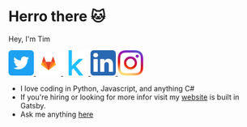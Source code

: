 # Herro there 🐱
Hey, I'm Tim

<a href="https://twitter.com/thecompanydream"> 
    <img width="50px" src="https://raw.githubusercontent.com/theCompanyDream/theCompanyDream/master/imgs/twitter.png" />
</a>

<a href="https://gitlab.com/theCompanyDream"> 
    <img width="50px" src="https://raw.githubusercontent.com/theCompanyDream/theCompanyDream/master/imgs/gitlab.png" />
</a>

<a href="https://raw.githubusercontent.com/theCompanyDream/theCompanyDream/master/imgs/kaggle.svg"> 
    <img width="50px" src="https://raw.githubusercontent.com/theCompanyDream/theCompanyDream/master/imgs/kaggle.svg" />
</a>

<a href="https://www.linkedin.com/in/timothy-brantley-ii-22263228/"> 
    <img width="50px" src="https://raw.githubusercontent.com/theCompanyDream/theCompanyDream/master/imgs/linkedinn.png" />
</a>

<a href="https://www.instagram.com/oxking8080/"> 
    <img width="50px" src="https://raw.githubusercontent.com/theCompanyDream/theCompanyDream/master/imgs/instagram.png" />
</a>

- I love coding in Python, Javascript, and anything C#
- If you're hiring or looking for more infor visit my [website](https://tbrantleyii.me) is built in Gatsby.
- Ask me anything [here](https://github.com/theCompanyDream/theCompanyDream/issues)
